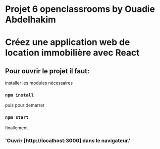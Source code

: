 # **Projet 6 openclassrooms by Ouadie Abdelhakim**

# **Créez une application web de location immobilière avec React**

## Pour ouvrir le projet il faut:

installer les modules nécessaires

### `npm install`

puis pour demarrer

### `npm start`

finallement

### 'Ouvrir [http://localhost:3000] dans le navigateur.'
